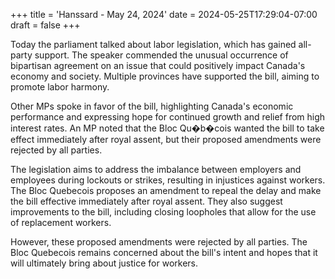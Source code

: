 +++
title = 'Hanssard - May 24, 2024'
date = 2024-05-25T17:29:04-07:00
draft = false
+++

Today the parliament talked about labor legislation, which has gained all-party support. The speaker commended the unusual occurrence of bipartisan agreement on an issue that could positively impact Canada's economy and society. Multiple provinces have supported the bill, aiming to promote labor harmony.

Other MPs spoke in favor of the bill, highlighting Canada's economic performance and expressing hope for continued growth and relief from high interest rates. An MP noted that the Bloc Qu�b�cois wanted the bill to take effect immediately after royal assent, but their proposed amendments were rejected by all parties.

The legislation aims to address the imbalance between employers and employees during lockouts or strikes, resulting in injustices against workers. The Bloc Quebecois proposes an amendment to repeal the delay and make the bill effective immediately after royal assent. They also suggest improvements to the bill, including closing loopholes that allow for the use of replacement workers.

However, these proposed amendments were rejected by all parties. The Bloc Quebecois remains concerned about the bill's intent and hopes that it will ultimately bring about justice for workers.
